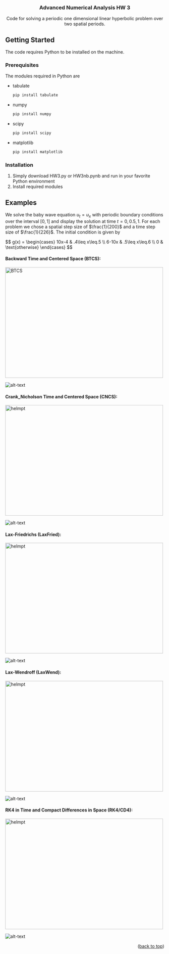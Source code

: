 <h3 align="center">Advanced Numerical Analysis HW 3</h3>

  <p align="center">
    Code for solving a periodic one dimensional linear hyperbolic problem over two spatial periods.
  </p>
</div>

<!-- GETTING STARTED -->
## Getting Started

The code requires Python to be installed on the machine.

### Prerequisites

The modules required in Python are
* tabulate
  ```sh
  pip install tabulate
  ```
* numpy
  ```sh
  pip install numpy
  ```
* scipy
  ```sh
  pip install scipy
  ```
* matplotlib
  ```sh
  pip install matplotlib
  ```

### Installation

1. Simply download HW3.py or HW3nb.pynb and run in your favorite Python environment
2. Install required modules

## Examples
We solve the baby wave equation $u_t=u_x$ with periodic boundary conditions over the interval $[0,1]$ and display the solution at time $t=0,0.5,1$. For each problem we chose a spatial step size of $\frac{1}{200}$ and a time step size of $\frac{1}{226}$. The initial condition is given by 

<p>
$$
g(x) = \begin{cases} 
10x-4 & .4\leq x\leq.5 \\
6-10x & .5\leq x\leq.6 \\
0 & \text{otherwise} 
\end{cases}
$$
</p>

#### Backward Time and Centered Space (BTCS):

<a href="https://github.com/Shlorki/NumericalHW2">
  <img src="Images./BTCS.png" alt="BTCS" width="500" height="350">
</a>

![alt-text](https://github.com/Shlorki/NumericalHW3/blob/main/Images./BTCS_animation.gif)

#### Crank_Nicholson Time and Centered Space (CNCS):

<a href="https://github.com/Shlorki/NumericalHW2">
  <img src="Images./CNCS.png" alt="helmpt" width="500" height="350">
</a>

![alt-text](https://github.com/Shlorki/NumericalHW3/blob/main/Images./CNCS_animation.gif)

#### Lax-Friedrichs (LaxFried):

<a href="https://github.com/Shlorki/NumericalHW2">
  <img src="Images./LaxFried.png" alt="helmpt" width="500" height="350">
</a>

![alt-text](https://github.com/Shlorki/NumericalHW3/blob/main/Images./LaxFried_animation.gif)

#### Lax-Wendroff (LaxWend):

<a href="https://github.com/Shlorki/NumericalHW2">
  <img src="Images./LaxWend.png" alt="helmpt" width="500" height="350">
</a>

![alt-text](https://github.com/Shlorki/NumericalHW3/blob/main/Images./LaxWend_animation.gif)

#### RK4 in Time and Compact Differences in Space (RK4/CD4):

<a href="https://github.com/Shlorki/NumericalHW2">
  <img src="Images./RK4CD4.png" alt="helmpt" width="500" height="350">
</a>

![alt-text](https://github.com/Shlorki/NumericalHW3/blob/main/Images./RK4CD4_animation.gif)

<p align="right">(<a href="#readme-top">back to top</a>)</p>

